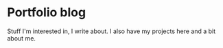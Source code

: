 # Portfolio blog

Stuff I'm interested in, I write about. I also have my projects here and a bit about me.
